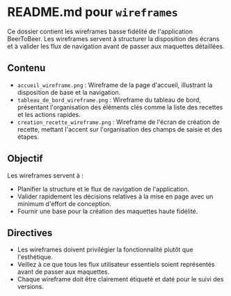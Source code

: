 # README.md pour `wireframes`

Ce dossier contient les wireframes basse fidélité de l'application BeerToBeer. Les wireframes servent à structurer la disposition des écrans et à valider les flux de navigation avant de passer aux maquettes détaillées.

## Contenu

- `accueil_wireframe.png` : Wireframe de la page d'accueil, illustrant la disposition de base et la navigation.
- `tableau_de_bord_wireframe.png` : Wireframe du tableau de bord, présentant l'organisation des éléments clés comme la liste des recettes et les actions rapides.
- `creation_recette_wireframe.png` : Wireframe de l'écran de création de recette, mettant l'accent sur l'organisation des champs de saisie et des étapes.

## Objectif

Les wireframes servent à :

- Planifier la structure et le flux de navigation de l'application.
- Valider rapidement les décisions relatives à la mise en page avec un minimum d'effort de conception.
- Fournir une base pour la création des maquettes haute fidélité.

## Directives

- Les wireframes doivent privilégier la fonctionnalité plutôt que l'esthétique.
- Veillez à ce que tous les flux utilisateur essentiels soient représentés avant de passer aux maquettes.
- Chaque wireframe doit être clairement étiqueté et daté pour le suivi des versions.
